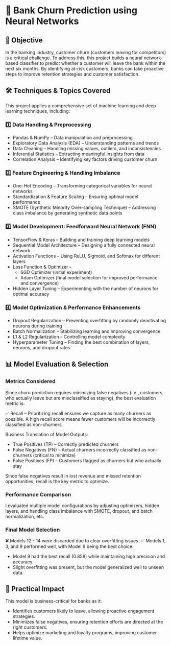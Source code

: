 # 🏦 Bank Churn Prediction using Neural Networks

## 📌 Objective

In the banking industry, customer churn (customers leaving for competitors) is a critical challenge. To address this, this project builds a neural network-based classifier to predict whether a customer will leave the bank within the next six months. By identifying at-risk customers, banks can take proactive steps to improve retention strategies and customer satisfaction.

## 🛠️ Techniques & Topics Covered

This project applies a comprehensive set of machine learning and deep learning techniques, including:

### 1️⃣ Data Handling & Preprocessing
- Pandas & NumPy – Data manipulation and preprocessing
- Exploratory Data Analysis (EDA) – Understanding patterns and trends
- Data Cleaning – Handling missing values, outliers, and inconsistencies
- Inferential Statistics – Extracting meaningful insights from data
- Correlation Analysis – Identifying key factors driving customer churn

### 2️⃣ Feature Engineering & Handling Imbalance
- One-Hot Encoding – Transforming categorical variables for neural networks
- Standardization & Feature Scaling – Ensuring optimal model performance
- SMOTE (Synthetic Minority Over-sampling Technique) – Addressing class imbalance by generating synthetic data points

### 3️⃣ Model Development: Feedforward Neural Network (FNN)
- TensorFlow & Keras – Building and training deep learning models
- Sequential Model Architecture – Designing a fully connected neural network
- Activation Functions – Using ReLU, Sigmoid, and Softmax for different layers
- Loss Function & Optimizer –
  - SGD Optimizer (initial experiment)
  - Adam Optimizer (final model selection for improved performance and convergence)
- Hidden Layer Tuning – Experimenting with the number of neurons for optimal accuracy

### 4️⃣ Model Optimization & Performance Enhancements
- Dropout Regularization – Preventing overfitting by randomly deactivating neurons during training
- Batch Normalization – Stabilizing learning and improving convergence
- L1 & L2 Regularization – Controlling model complexity
- Hyperparameter Tuning – Finding the best combination of layers, neurons, and dropout rates

## 📊 Model Evaluation & Selection

### Metrics Considered

Since churn prediction requires minimizing false negatives (i.e., customers who actually leave but are misclassified as staying), the best evaluation metric is:

  ✅ Recall – Prioritizing recall ensures we capture as many churners as possible. A high recall score means fewer customers will be incorrectly classified as non-churners.

Business Translation of Model Outputs:
- True Positives (TP) – Correctly predicted churners
- False Negatives (FN) – Actual churners incorrectly classified as non-churners (critical to minimize)
- False Positives (FP) – Customers flagged as churners but who actually stay

Since false negatives result in lost revenue and missed retention opportunities, recall is the key metric to optimize.

### Performance Comparison

I evaluated multiple model configurations by adjusting optimizers, hidden layers, and handling class imbalance with SMOTE, dropout, and batch normalization, etc.

### Final Model Selection

❌ Models 12 - 14 were discarded due to clear overfitting issues.
✅ Models 1, 3, and 9 performed well, with Model 9 being the best choice.

- Model 9 had the best recall (0.858) while maintaining high precision and accuracy.
- Slight overfitting was present, but the model generalized well to unseen data.

## 📌 Practical Impact

This model is business-critical for banks as it:
- Identifies customers likely to leave, allowing proactive engagement strategies.
- Minimizes false negatives, ensuring retention efforts are directed at the right customers.
- Helps optimize marketing and loyalty programs, improving customer lifetime value.





